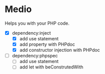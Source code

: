 # Medio

Helps you with your PHP code.

* [x] dependency:inject
    * [x] add use statement
    * [x] add property with PHPdoc
    * [x] add constructor injection with PHPdoc
* [ ] dependency:phpspec
    * [ ] add use statement
    * [ ] add let with beConstrutedWith
